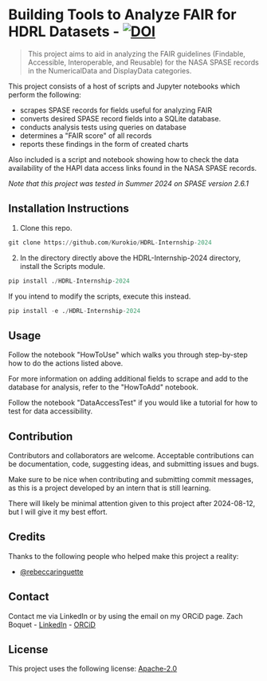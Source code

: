 # Building Tools to Analyze FAIR for HDRL Datasets - [![DOI](https://zenodo.org/badge/DOI/10.5281/zenodo.13287869.svg)](https://doi.org/10.5281/zenodo.13287869)

> This project aims to aid in analyzing the FAIR guidelines (Findable, Accessible, Interoperable, and Reusable) for the NASA SPASE records in the NumericalData and DisplayData categories.

This project consists of a host of scripts and Jupyter notebooks which perform the following:
- scrapes SPASE records for fields useful for analyzing FAIR
- converts desired SPASE record fields into a SQLite database.
- conducts analysis tests using queries on database
- determines a "FAIR score" of all records
- reports these findings in the form of created charts

Also included is a script and notebook showing how to check the data availability of the HAPI data access links found in the NASA SPASE records.

*Note that this project was tested in Summer 2024 on SPASE version 2.6.1*

## Installation Instructions
1. Clone this repo.
```python
git clone https://github.com/Kurokio/HDRL-Internship-2024
```
2. In the directory directly above the HDRL-Internship-2024 directory, install the Scripts module.
```python
pip install ./HDRL-Internship-2024
```
If you intend to modify the scripts, execute this instead.
```python
pip install -e ./HDRL-Internship-2024
```

## Usage
Follow the notebook "HowToUse" which walks you through step-by-step how to do the actions listed above. 

For more information on adding additional fields to scrape and add to the database for analysis, refer to the "HowToAdd" notebook.

Follow the notebook "DataAccessTest" if you would like a tutorial for how to test for data accessibility.

## Contribution
Contributors and collaborators are welcome. Acceptable contributions can be documentation, code, suggesting ideas, and submitting issues and bugs.

Make sure to be nice when contributing and submitting commit messages, as this is a project developed by an intern that is still learning.

There will likely be minimal attention given to this project after 2024-08-12, but I will give it my best effort.

## Credits
Thanks to the following people who helped make this project a reality:
- <a href="https://github.com/rebeccaringuette" target="_blank">@rebeccaringuette</a>

## Contact
Contact me via LinkedIn or by using the email on my ORCiD page.
Zach Boquet - <a href="https://www.linkedin.com/in/zach-boquet-62a996254/" target="_blank">LinkedIn</a> - <a href="https://orcid.org/0009-0005-1686-262X" target="_blank">ORCiD</a>

## License
This project uses the following license: <a href="https://github.com/Kurokio/HDRL-Internship-2024/blob/main/LICENSE" target="_blank">Apache-2.0</a>
